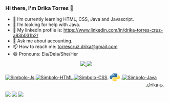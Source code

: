 ### Hi there, I'm Drika Torres 👋


- 🌱 I’m currently learning HTML, CSS, Java and Javascript.
- 🤔 I’m looking for help with Java.
- 🔹 My linkedIn profile is: https://www.linkedin.com/in/drika-torres-cruz-a83b031b2/
- 💬 Ask me about accounting.
- 📫 How to reach me: torrescruz.drika@gmail.com
- 😄 Pronouns: Ela/Dela/She/Her
<!-- - ⚡ Fun fact: I have a graduation in accounting, but I fell in love with technology, and so on I have been studying it. -->

<!-- - 👯 I’m looking to collaborate on ... -->
<!-- - 🔭 I’m currently working on ... -->

<div align="center">
  <a href="https://github.com/drikatorres">
  <img height="180em" src="https://github-readme-stats.vercel.app/api?username=drikatorres&show_icons=true&theme=aura&include_all_commits=true&count_private=true"/>
  <img height="180em" src="https://github-readme-stats.vercel.app/api/top-langs/?username=drikatorres&layout=compact&langs_count=7&theme=aura"/>
</div>

<div style="display: inline_block"><br>
  <img align="center" alt="Simbolo-Js" height="30" width="40" src="https://cdn.jsdelivr.net/gh/devicons/devicon/icons/javascript/javascript-plain.svg">
  <img align="center" alt="Simbolo-HTML" height="30" width="40" src="https://cdn.jsdelivr.net/gh/devicons/devicon/icons/html5/html5-original-wordmark.svg">
  <img align="center" alt="Simbolo-CSS" height="30" width="40" src="https://cdn.jsdelivr.net/gh/devicons/devicon/icons/css3/css3-original-wordmark.svg">
  <img align="center" alt="Simbolo-Python" height="30" width="40" src="https://raw.githubusercontent.com/devicons/devicon/master/icons/python/python-original.svg">
  <img align="center" alt="Simbolo-Java" height="30" width="40" src="https://cdn.jsdelivr.net/gh/devicons/devicon/icons/java/java-original.svg">
 
  <img align="right" alt="Drika-pic" height="150" style="border-radius:50px;" src="https://picrew.me/shareImg/org/202209/338224_fjONU5Nf.png">
</div>
  
  ##
 
<div> 
  <a href="https://instagram.com/d.rikatorres" target="_blank"><img src="https://img.shields.io/badge/-Instagram-%23E4405F?style=for-the-badge&logo=instagram&logoColor=white" target="_blank"></a> 
  <a href = "mailto:torrescruz.drika@gmail.com"><img src="https://img.shields.io/badge/-Gmail-%23333?style=for-the-badge&logo=gmail&logoColor=white" target="_blank"></a>
  <a href="https://www.linkedin.com/in/drika-torres-cruz-a83b031b2/" target="_blank"><img src="https://img.shields.io/badge/-LinkedIn-%230077B5?style=for-the-badge&logo=linkedin&logoColor=white" target="_blank"></a> 
 
 
</div>
